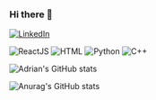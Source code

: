 ### Hi there 👋

[![LinkedIn](https://img.shields.io/badge/LinkedIn-Profile-blue?logo=linkedin)](https://www.linkedin.com/in/conea-adrian/)

![ReactJS](https://img.shields.io/badge/-ReactJS-61DAFB?logo=react&logoColor=white&style=for-the-badge) ![HTML](https://img.shields.io/badge/-HTML5-E34F26?logo=html5&logoColor=white&style=for-the-badge) ![Python](https://img.shields.io/badge/-Python-3776AB?logo=python&logoColor=white&style=for-the-badge) ![C++](https://img.shields.io/badge/-C++-00599C?logo=c%2B%2B&logoColor=white&style=for-the-badge)

![Adrian's GitHub stats](https://github-readme-stats.vercel.app/api?username=ConeaAdrian&show_icons=true&theme=radical)


![Anurag's GitHub stats](https://github-readme-stats.vercel.app/api?username=anuraghazra&show_icons=true)

<!--
**ConeaAdrian/ConeaAdrian** is a ✨ _special_ ✨ repository because its `README.md` (this file) appears on your GitHub profile.




Here are some ideas to get you started:

- 🔭 I’m currently working on ...
- 🌱 I’m currently learning ...
- 👯 I’m looking to collaborate on ...
- 🤔 I’m looking for help with ...
- 💬 Ask me about ...
- 📫 How to reach me: ...
- 😄 Pronouns: ...
- ⚡ Fun fact: ...
-->
